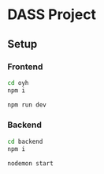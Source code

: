 # DASS Project

## Setup

### Frontend

```bash
cd oyh
npm i

npm run dev
```

### Backend

```bash
cd backend
npm i

nodemon start
```
